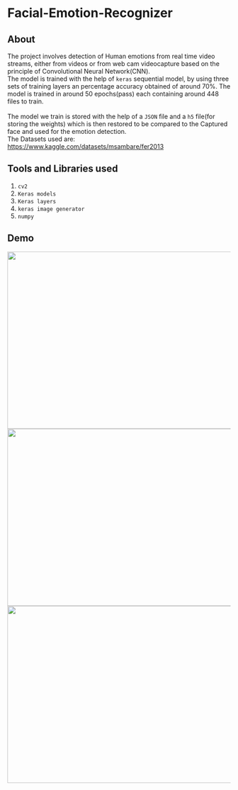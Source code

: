 # Facial-Emotion-Recognizer
## About 
The project involves detection of Human emotions from real time video streams, either from videos or from web cam videocapture based on the principle of Convolutional Neural Network(CNN).<br> 
The model is trained with the help of `keras` sequential model, by using three sets of training layers an percentage accuracy obtained of around 70%. The model is trained in around 50 epochs(pass) each containing around 448 files to train.<br><br>
The model we train is stored with the help of a `JSON` file and a `h5` file(for storing the weights) which is then restored to be compared to the Captured face and used for the emotion detection.<br>
The Datasets used are:
https://www.kaggle.com/datasets/msambare/fer2013

## Tools and Libraries used
1. `cv2`
2. `Keras models`
3. `Keras layers`
4. `keras image generator`
5. `numpy`

## Demo
<img src="https://github.com/user-attachments/assets/363d58fa-d833-4982-82be-be501abc1ebe" width=700 height=400>
<img src="https://github.com/user-attachments/assets/eef6dc5f-615a-4b8d-931a-f1cfd884e0a9" width=700 height=400>
<img src="https://github.com/user-attachments/assets/b01e679e-2653-4cdf-8ad4-67d39b166883" width=700 height=400>
